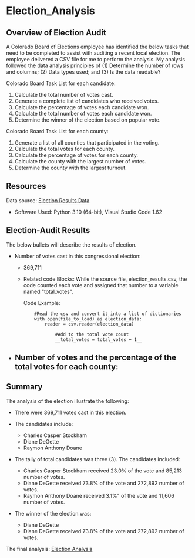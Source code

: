 # Election_Analysis

## Overview of Election Audit
A Colorado Board of Elections employee has identified the below tasks that need to be completed to assist with auditing a recent local election. The employee 
delivered a CSV file for me to perform the analysis.  My analysis followed the data analysis principles of (1) Determine the number of rows and columns; 
(2) Data types used; and (3) Is the data readable?

Colorado Board Task List for each candidate:
1. Calculate the total number of votes cast.
2. Generate a complete list of candidates who received votes.
3. Calculate the percentage of votes each candidate won.
4. Calculate the total number of votes each candidate won.
5. Determine the winner of the election based on popular vote.

Colorado Board Task List for each county:
1. Generate a list of all counties that participated in the voting.
2. Calculate the total votes for each county.
3. Calculate the percentage of votes for each county.
4. Calculate the county with the largest number of votes.
5. Determine the county with the largest turnout.

## Resources
Data source: [Election Results Data](https://github.com/SheaButta/Election_Analysis/blob/main/Resources/election_results.csv)

- Software Used: Python 3.10 (64-bit), Visual Studio Code 1.62

## Election-Audit Results
The below bullets will describe the results of election.

  - Number of votes cast in this congressional election:
      - 369,711
      - Related code Blocks:  While the source file, election_results.csv, the code counted each vote and assigned that number to a variable named "total_votes".
        
        Code Example:
        
                #Read the csv and convert it into a list of dictionaries
                with open(file_to_load) as election_data:
                    reader = csv.reader(election_data)

                        #Add to the total vote count
                        __total_votes = total_votes + 1__
        

  - Number of votes and the percentage of the total votes for each county:
      - 

## Summary
The analysis of the election illustrate the following:
- There were 369,711 votes cast in this election.
- The candidates include:
  - Charles Casper Stockham
  - Diane DeGette
  - Raymon Anthony Doane
- The tally of total candidates was three (3).  The candidates included:
  - Charles Casper Stockham received 23.0% of the vote and 85,213 number of votes.
  - Diane DeGette received 73.8% of the vote and 272,892 number of votes.
  - Raymon Anthony Doane received 3.1%" of the vote and 11,606 number of votes.
  
- The winner of the election was:
  - Diane DeGette
  - Diane DeGette received 73.8% of the vote and 272,892 number of votes.

The final analysis: [Election Analysis](https://github.com/SheaButta/Election_Analysis/blob/main/analysis/election_analysis.txt)


